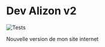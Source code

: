 # Dev Alizon v2

![Tests](https://github.com/TBoileau/producteurauconsommateur.com/workflows/Tests/badge.svg)

Nouvelle version de mon site internet

